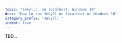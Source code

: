 ```yaml
---
topic: "Jekyll:  on localhost, Windows 10"
desc: "How to run Jekyll on localhost on Windows 10"
category_prefix: "Jekyll: "
indent: true
---
```


TBD...
